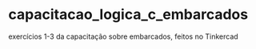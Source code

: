# capacitacao_logica_c_embarcados
exercícios 1-3 da capacitação sobre embarcados, feitos no Tinkercad 
